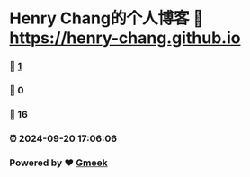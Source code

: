 # Henry Chang的个人博客 :link: https://henry-chang.github.io 
### :page_facing_up: [1](https://henry-chang.github.io/tag.html) 
### :speech_balloon: 0 
### :hibiscus: 16 
### :alarm_clock: 2024-09-20 17:06:06 
### Powered by :heart: [Gmeek](https://github.com/Meekdai/Gmeek)
